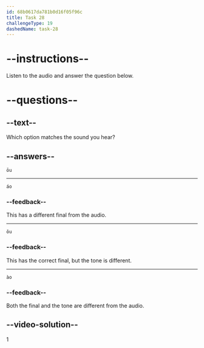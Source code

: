 ```yaml
---
id: 68b0617da781b0d16f05f96c
title: Task 28
challengeType: 19
dashedName: task-28
---
```


<!-- (Audio) A: ōu -->

# --instructions--

Listen to the audio and answer the question below.

# --questions--

## --text--

Which option matches the sound you hear?

## --answers--

`ōu`

---

`áo`

### --feedback--

This has a different final from the audio.

---

`ǒu`

### --feedback--

This has the correct final, but the tone is different.

---

`ào`

### --feedback--

Both the final and the tone are different from the audio.

## --video-solution--

1
